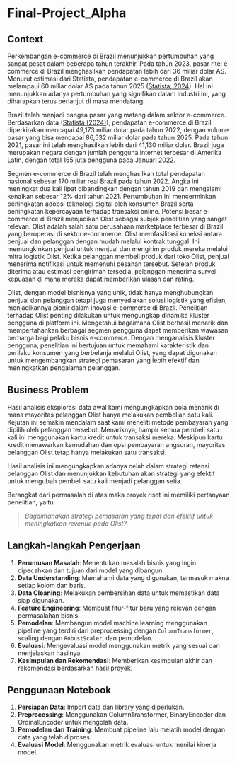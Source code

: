 # Final-Project_Alpha

## Context
Perkembangan e-commerce di Brazil menunjukkan pertumbuhan yang sangat pesat dalam beberapa tahun terakhir. Pada tahun 2023, pasar ritel e-commerce di Brazil menghasilkan pendapatan lebih dari 36 miliar dolar AS. Menurut estimasi dari Statista, pendapatan e-commerce di Brazil akan melampaui 60 miliar dolar AS pada tahun 2025 ([Statista, 2024](https://www.statista.com/forecasts/289746/e-commerce-revenue-forecast-in-brazil)). Hal ini menunjukkan adanya pertumbuhan yang signifikan dalam industri ini, yang diharapkan terus berlanjut di masa mendatang.

Brazil telah menjadi pangsa pasar yang matang dalam sektor e-commerce. Berdasarkan data  ([Statista (2024)](https://www.statista.com/topics/4697/e-commerce-in-brazil/)), pendapatan e-commerce di Brazil diperkirakan mencapai 49,173 miliar dolar pada tahun 2022, dengan volume pasar yang bisa mencapai 86,532 miliar dolar pada tahun 2025. Pada tahun 2021, pasar ini telah menghasilkan lebih dari 41,130 miliar dolar. Brazil juga merupakan negara dengan jumlah pengguna internet terbesar di Amerika Latin, dengan total 165 juta pengguna pada Januari 2022.

Segmen e-commerce di Brazil telah menghasilkan total pendapatan nasional sebesar 170 miliar real Brazil pada tahun 2022. Angka ini meningkat dua kali lipat dibandingkan dengan tahun 2019 dan mengalami kenaikan sebesar 12% dari tahun 2021. Pertumbuhan ini mencerminkan peningkatan adopsi teknologi digital oleh konsumen Brazil serta peningkatan kepercayaan terhadap transaksi online.
Potensi besar e-commerce di Brazil menjadikan Olist sebagai subjek penelitian yang sangat relevan. Olist adalah salah satu perusahaan marketplace terbesar di Brazil yang beroperasi di sektor e-commerce. Olist memfasilitasi koneksi antara penjual dan pelanggan dengan mudah melalui kontrak tunggal. Ini memungkinkan penjual untuk menjual dan mengirim produk mereka melalui mitra logistik Olist. Ketika pelanggan membeli produk dari toko Olist, penjual menerima notifikasi untuk memenuhi pesanan tersebut. Setelah produk diterima atau estimasi pengiriman tersedia, pelanggan menerima survei kepuasan di mana mereka dapat memberikan ulasan dan rating.

Olist, dengan model bisnisnya yang unik, tidak hanya menghubungkan penjual dan pelanggan tetapi juga menyediakan solusi logistik yang efisien, menjadikannya pionir dalam inovasi e-commerce di Brazil. Penelitian terhadap Olist penting dilakukan untuk mengungkap dinamika kluster pengguna di platform ini. Mengetahui bagaimana Olist berhasil menarik dan mempertahankan berbagai segmen pengguna dapat memberikan wawasan berharga bagi pelaku bisnis e-commerce. Dengan menganalisis kluster pengguna, penelitian ini bertujuan untuk memahami karakteristik dan perilaku konsumen yang berbelanja melalui Olist, yang dapat digunakan untuk mengembangkan strategi pemasaran yang lebih efektif dan meningkatkan pengalaman pelanggan.


## Business Problem
Hasil analisis eksplorasi data awal kami mengungkapkan pola menarik di mana mayoritas pelanggan Olist hanya melakukan pembelian satu kali. Kejutan ini semakin mendalam saat kami meneliti metode pembayaran yang dipilih oleh pelanggan tersebut. Menariknya, hampir semua pembeli satu kali ini menggunakan kartu kredit untuk transaksi mereka. Meskipun kartu kredit menawarkan kemudahan dan opsi pembayaran angsuran, mayoritas pelanggan Olist tetap hanya melakukan satu transaksi.

Hasil analisis ini mengungkapkan adanya celah dalam strategi retensi pelanggan Olist dan menunjukkan kebutuhan akan strategi yang efektif untuk mengubah pembeli satu kali menjadi pelanggan setia.

Berangkat dari permasalah di atas maka proyek riset ini memiliki pertanyaan penelitian, yaitu:  


> *Bagaimanakah strategi pemasaran yang tepat dan efektif untuk meningkatkan revenue pada Olist?*



## Langkah-langkah Pengerjaan
1. **Perumusan Masalah**: Menentukan masalah bisnis yang ingin dipecahkan dan tujuan dari model yang dibangun.
2. **Data Understanding**: Memahami data yang digunakan, termasuk makna setiap kolom dan baris.
3. **Data Cleaning**: Melakukan pembersihan data untuk memastikan data siap digunakan.
4. **Feature Engineering**: Membuat fitur-fitur baru yang relevan dengan permasalahan bisnis.
5. **Pemodelan**: Membangun model machine learning menggunakan pipeline yang terdiri dari preprocessing dengan `ColumnTransformer`, scaling dengan `RobustScaler`, dan pemodelan.
6. **Evaluasi**: Mengevaluasi model menggunakan metrik yang sesuai dan menjelaskan hasilnya.
7. **Kesimpulan dan Rekomendasi**: Memberikan kesimpulan akhir dan rekomendasi berdasarkan hasil proyek.

## Penggunaan Notebook
1. **Persiapan Data**: Import data dan library yang diperlukan.
2. **Preprocessing**: Menggunakan ColumnTransformer, BinaryEncoder dan OrdinalEncoder  untuk mengolah data.
3. **Pemodelan dan Training**: Membuat pipeline lalu melatih model dengan data yang telah diproses.
4. **Evaluasi Model**: Menggunakan metrik evaluasi untuk menilai kinerja model.
